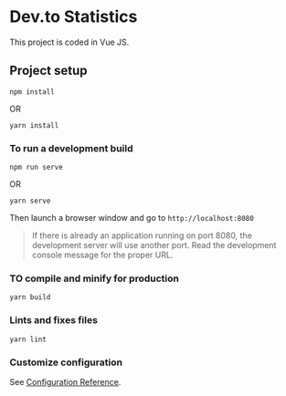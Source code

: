 # Dev.to Statistics

This project is coded in Vue JS.

## Project setup
```
npm install
```
OR

```
yarn install
```

### To run a development build
```
npm run serve
```
OR
```
yarn serve
```
Then launch a browser window and go to `http://localhost:8080`

> If there is already an application running on port 8080, the development server will use another port. Read the development console message for the proper URL.

### TO compile and minify for production
```
yarn build
```

### Lints and fixes files
```
yarn lint
```

### Customize configuration
See [Configuration Reference](https://cli.vuejs.org/config/).
